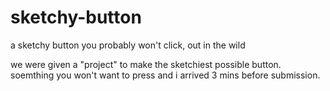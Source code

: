 # sketchy-button
a sketchy button you probably won't click, out in the wild


we were given a "project" to make the sketchiest possible button. soemthing you won't want to press
and i arrived 3 mins before submission.